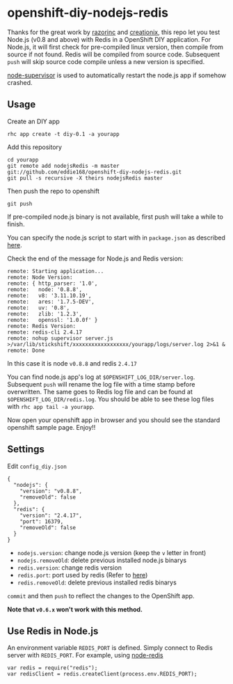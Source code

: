 openshift-diy-nodejs-redis
==========================

Thanks for the great work by [razorinc](https://github.com/razorinc/redis-openshift-example) and [creationix](https://github.com/creationix/nvm/), this repo let you test Node.js (v0.8 and above) with Redis in a OpenShift DIY application. For Node.js, it will first check for pre-compiled linux version, then compile from source if not found. Redis will be compiled from source code. Subsequent `push` will skip source code compile unless a new version is specified.

[node-supervisor](https://github.com/isaacs/node-supervisor) is used to automatically restart the node.js app if somehow crashed.

Usage
-----

Create an DIY app

    rhc app create -t diy-0.1 -a yourapp

Add this repository

    cd yourapp
    git remote add nodejsRedis -m master git://github.com/eddie168/openshift-diy-nodejs-redis.git
    git pull -s recursive -X theirs nodejsRedis master

Then push the repo to openshift

    git push

If pre-compiled node.js binary is not available, first push will take a while to finish.

You can specify the node.js script to start with in `package.json` as described [here](https://openshift.redhat.com/community/kb/kb-e1048-how-can-i-run-my-own-nodejs-script).

Check the end of the message for Node.js and Redis version:

    remote: Starting application...
    remote: Node Version:
    remote: { http_parser: '1.0',
    remote:   node: '0.8.8',
    remote:   v8: '3.11.10.19',
    remote:   ares: '1.7.5-DEV',
    remote:   uv: '0.8',
    remote:   zlib: '1.2.3',
    remote:   openssl: '1.0.0f' }
    remote: Redis Version:
    remote: redis-cli 2.4.17
    remote: nohup supervisor server.js >/var/lib/stickshift/xxxxxxxxxxxxxxxxxx/yourapp/logs/server.log 2>&1 &
    remote: Done

In this case it is node `v0.8.8` and redis `2.4.17`

You can find node.js app's log at `$OPENSHIFT_LOG_DIR/server.log`. Subsequent `push` will rename the log file with a time stamp before overwritten. The same goes to Redis log file and can be found at `$OPENSHIFT_LOG_DIR/redis.log`. 
You should be able to see these log files with `rhc app tail -a yourapp`.

Now open your openshift app in browser and you should see the standard openshift sample page. Enjoy!!

Settings
--------

Edit `config_diy.json`

    {
      "nodejs": {
        "version": "v0.8.8",
        "removeOld": false
      },
      "redis": {
        "version": "2.4.17",
        "port": 16379,
        "removeOld": false
      }
    }

- `nodejs.version`: change node.js version (keep the `v` letter in front)
- `nodejs.removeOld`: delete previous installed node.js binarys
- `redis.version`: change redis version
- `redis.port`: port used by redis (Refer to [here](https://openshift.redhat.com/community/kb/kb-e1038-i-cant-bind-to-a-port))
- `redis.removeOld`: delete previous installed redis binarys

`commit` and then `push` to reflect the changes to the OpenShift app.

**Note that `v0.6.x` won't work with this method.**

Use Redis in Node.js
--------------------

An environment variable `REDIS_PORT` is defined. Simply connect to Redis server with `REDIS_PORT`. For example, using [node-redis](https://github.com/mranney/node_redis)

    var redis = require("redis");
    var redisClient = redis.createClient(process.env.REDIS_PORT);


